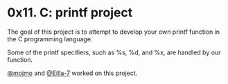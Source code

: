 # **0x11. C: printf project**

The goal of this project is to attempt to develop your own printf function in the C programming language.

Some of the printf specifiers, such as %s, %d, and %x, are handled by our function.

[@mojmo](https://github.com/mojmo) and [@Eilla-7](https://github.com/Eilla-7) worked on this project.

